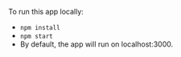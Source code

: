 To run this app locally:

* `npm install`
* `npm start`
* By default, the app will run on localhost:3000.
